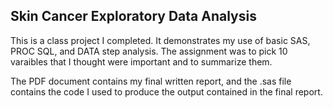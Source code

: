 ## Skin Cancer Exploratory Data Analysis

This is a class project I completed. It demonstrates my use of basic SAS, PROC SQL, and DATA step analysis. The assignment was to pick 10 varaibles that I thought were important and to summarize them.

The PDF document contains my final written report, and the .sas file contains the code I used to produce the output contained in the final report.
